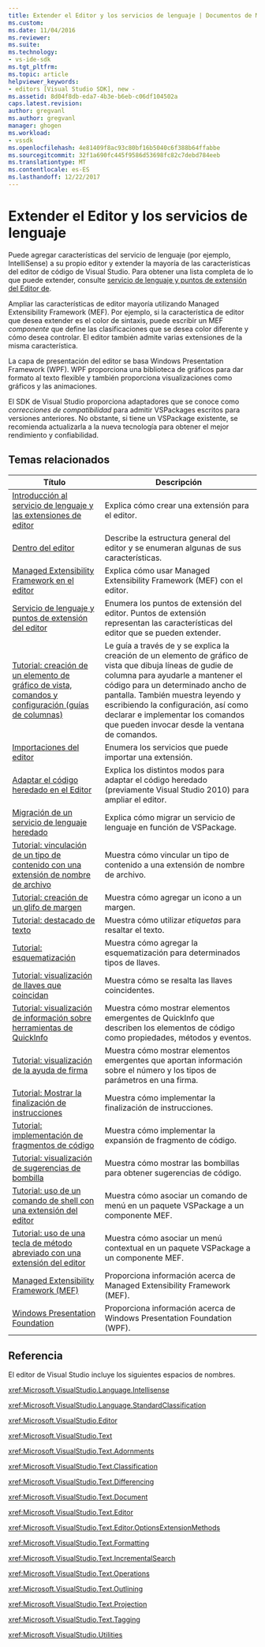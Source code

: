 ```yaml
---
title: Extender el Editor y los servicios de lenguaje | Documentos de Microsoft
ms.custom: 
ms.date: 11/04/2016
ms.reviewer: 
ms.suite: 
ms.technology:
- vs-ide-sdk
ms.tgt_pltfrm: 
ms.topic: article
helpviewer_keywords:
- editors [Visual Studio SDK], new -
ms.assetid: 8d04f8db-eda7-4b3e-b6eb-c06df104502a
caps.latest.revision: 
author: gregvanl
ms.author: gregvanl
manager: ghogen
ms.workload:
- vssdk
ms.openlocfilehash: 4e81409f8ac93c80bf16b5040c6f388b64ffabbe
ms.sourcegitcommit: 32f1a690fc445f9586d53698fc82c7debd784eeb
ms.translationtype: MT
ms.contentlocale: es-ES
ms.lasthandoff: 12/22/2017
---
```

# <a name="extending-the-editor-and-language-services"></a>Extender el Editor y los servicios de lenguaje
Puede agregar características del servicio de lenguaje (por ejemplo, IntelliSense) a su propio editor y extender la mayoría de las características del editor de código de Visual Studio.  Para obtener una lista completa de lo que puede extender, consulte [servicio de lenguaje y puntos de extensión del Editor de](../extensibility/language-service-and-editor-extension-points.md).  
  
 Ampliar las características de editor mayoría utilizando Managed Extensibility Framework (MEF). Por ejemplo, si la característica de editor que desea extender es el color de sintaxis, puede escribir un MEF *componente* que define las clasificaciones que se desea color diferente y cómo desea controlar. El editor también admite varias extensiones de la misma característica.  
  
 La capa de presentación del editor se basa Windows Presentation Framework (WPF). WPF proporciona una biblioteca de gráficos para dar formato al texto flexible y también proporciona visualizaciones como gráficos y las animaciones.  
  
 El SDK de Visual Studio proporciona adaptadores que se conoce como *correcciones de compatibilidad* para admitir VSPackages escritos para versiones anteriores. No obstante, si tiene un VSPackage existente, se recomienda actualizarla a la nueva tecnología para obtener el mejor rendimiento y confiabilidad.  
  
## <a name="related-topics"></a>Temas relacionados  
  
|Título|Descripción|  
|-----------|-----------------|  
|[Introducción al servicio de lenguaje y las extensiones de editor](../extensibility/getting-started-with-language-service-and-editor-extensions.md)|Explica cómo crear una extensión para el editor.|  
|[Dentro del editor](../extensibility/inside-the-editor.md)|Describe la estructura general del editor y se enumeran algunas de sus características.|  
|[Managed Extensibility Framework en el editor](../extensibility/managed-extensibility-framework-in-the-editor.md)|Explica cómo usar Managed Extensibility Framework (MEF) con el editor.|  
|[Servicio de lenguaje y puntos de extensión del editor](../extensibility/language-service-and-editor-extension-points.md)|Enumera los puntos de extensión del editor. Puntos de extensión representan las características del editor que se pueden extender.|  
|[Tutorial: creación de un elemento de gráfico de vista, comandos y configuración (guías de columnas)](../extensibility/walkthrough-creating-a-view-adornment-commands-and-settings-column-guides.md)|Le guía a través de y se explica la creación de un elemento de gráfico de vista que dibuja líneas de gudie de columna para ayudarle a mantener el código para un determinado ancho de pantalla.  También muestra leyendo y escribiendo la configuración, así como declarar e implementar los comandos que pueden invocar desde la ventana de comandos.|  
|[Importaciones del editor](../extensibility/editor-imports.md)|Enumera los servicios que puede importar una extensión.|  
|[Adaptar el código heredado en el Editor](../extensibility/adapting-legacy-code-to-the-editor.md)|Explica los distintos modos para adaptar el código heredado (previamente Visual Studio 2010) para ampliar el editor.|  
|[Migración de un servicio de lenguaje heredado](../extensibility/internals/migrating-a-legacy-language-service.md)|Explica cómo migrar un servicio de lenguaje en función de VSPackage.|  
|[Tutorial: vinculación de un tipo de contenido con una extensión de nombre de archivo](../extensibility/walkthrough-linking-a-content-type-to-a-file-name-extension.md)|Muestra cómo vincular un tipo de contenido a una extensión de nombre de archivo.|  
|[Tutorial: creación de un glifo de margen](../extensibility/walkthrough-creating-a-margin-glyph.md)|Muestra cómo agregar un icono a un margen.|  
|[Tutorial: destacado de texto](../extensibility/walkthrough-highlighting-text.md)|Muestra cómo utilizar *etiquetas* para resaltar el texto.|  
|[Tutorial: esquematización](../extensibility/walkthrough-outlining.md)|Muestra cómo agregar la esquematización para determinados tipos de llaves.|  
|[Tutorial: visualización de llaves que coincidan](../extensibility/walkthrough-displaying-matching-braces.md)|Muestra cómo se resalta las llaves coincidentes.|  
|[Tutorial: visualización de información sobre herramientas de QuickInfo](../extensibility/walkthrough-displaying-quickinfo-tooltips.md)|Muestra cómo mostrar elementos emergentes de QuickInfo que describen los elementos de código como propiedades, métodos y eventos.|  
|[Tutorial: visualización de la ayuda de firma](../extensibility/walkthrough-displaying-signature-help.md)|Muestra cómo mostrar elementos emergentes que aportan información sobre el número y los tipos de parámetros en una firma.|  
|[Tutorial: Mostrar la finalización de instrucciones](../extensibility/walkthrough-displaying-statement-completion.md)|Muestra cómo implementar la finalización de instrucciones.|  
|[Tutorial: implementación de fragmentos de código](../extensibility/walkthrough-implementing-code-snippets.md)|Muestra cómo implementar la expansión de fragmento de código.|  
|[Tutorial: visualización de sugerencias de bombilla](../extensibility/walkthrough-displaying-light-bulb-suggestions.md)|Muestra cómo mostrar las bombillas para obtener sugerencias de código.|  
|[Tutorial: uso de un comando de shell con una extensión del editor](../extensibility/walkthrough-using-a-shell-command-with-an-editor-extension.md)|Muestra cómo asociar un comando de menú en un paquete VSPackage a un componente MEF.|  
|[Tutorial: uso de una tecla de método abreviado con una extensión del editor](../extensibility/walkthrough-using-a-shortcut-key-with-an-editor-extension.md)|Muestra cómo asociar un menú contextual en un paquete VSPackage a un componente MEF.|  
|[Managed Extensibility Framework (MEF)](/dotnet/framework/mef/index)|Proporciona información acerca de Managed Extensibility Framework (MEF).|  
|[Windows Presentation Foundation](/dotnet/framework/wpf/index)|Proporciona información acerca de Windows Presentation Foundation (WPF).|  
  
## <a name="reference"></a>Referencia  
 El editor de Visual Studio incluye los siguientes espacios de nombres.  
  
 <xref:Microsoft.VisualStudio.Language.Intellisense>  
  
 <xref:Microsoft.VisualStudio.Language.StandardClassification>  
  
 <xref:Microsoft.VisualStudio.Editor>  
  
 <xref:Microsoft.VisualStudio.Text>  
  
 <xref:Microsoft.VisualStudio.Text.Adornments>  
  
 <xref:Microsoft.VisualStudio.Text.Classification>  
  
 <xref:Microsoft.VisualStudio.Text.Differencing>  
  
 <xref:Microsoft.VisualStudio.Text.Document>  
  
 <xref:Microsoft.VisualStudio.Text.Editor>  
  
 <xref:Microsoft.VisualStudio.Text.Editor.OptionsExtensionMethods>  
  
 <xref:Microsoft.VisualStudio.Text.Formatting>  
  
 <xref:Microsoft.VisualStudio.Text.IncrementalSearch>  
  
 <xref:Microsoft.VisualStudio.Text.Operations>  
  
 <xref:Microsoft.VisualStudio.Text.Outlining>  
  
 <xref:Microsoft.VisualStudio.Text.Projection>  
  
 <xref:Microsoft.VisualStudio.Text.Tagging>  
  
 <xref:Microsoft.VisualStudio.Utilities>